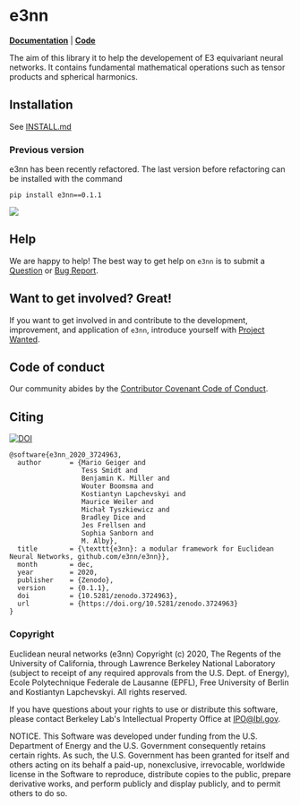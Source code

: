 # e3nn

**[Documentation](https://docs.e3nn.org)** | **[Code](https://github.com/e3nn/e3nn)**

The aim of this library it to help the developement of E3 equivariant neural networks.
It contains fundamental mathematical operations such as tensor products and spherical harmonics.

## Installation
See [INSTALL.md](https://github.com/e3nn/e3nn/blob/main/INSTALL.md)

### Previous version
e3nn has been recently refactored. The last version before refactoring can be installed with the command
```
pip install e3nn==0.1.1
```

![](https://user-images.githubusercontent.com/333780/79220728-dbe82c00-7e54-11ea-82c7-b3acbd9b2246.gif)

## Help
We are happy to help! The best way to get help on `e3nn` is to submit a [Question](https://github.com/e3nn/e3nn/issues/new?assignees=&labels=question&template=question.md&title=%E2%9D%93+%5BQUESTION%5D) or [Bug Report](https://github.com/e3nn/e3nn/issues/new?assignees=&labels=bug&template=bug-report.md&title=%F0%9F%90%9B+%5BBUG%5D).

## Want to get involved? Great!
If you want to get involved in and contribute to the development, improvement, and application of `e3nn`, introduce yourself with [Project Wanted](https://github.com/e3nn/e3nn/issues/new?assignees=&labels=projectwanted&template=project-wanted.md&title=%F0%9F%91%8B++Hi%21+I%27m+%5BYOUR_NAME%5D+and+I%27m+interested+in+%5BYOUR_INTERESTS%5D.).

## Code of conduct
Our community abides by the [Contributor Covenant Code of Conduct](https://github.com/e3nn/e3nn/blob/main/code_of_conduct.md).

## Citing
[![DOI](https://zenodo.org/badge/DOI/10.5281/zenodo.3724963.svg)](https://doi.org/10.5281/zenodo.3724963)

```
@software{e3nn_2020_3724963,
  author       = {Mario Geiger and
                  Tess Smidt and
                  Benjamin K. Miller and
                  Wouter Boomsma and
                  Kostiantyn Lapchevskyi and
                  Maurice Weiler and
                  Michał Tyszkiewicz and
                  Bradley Dice and
                  Jes Frellsen and
                  Sophia Sanborn and
                  M. Alby},
  title        = {\texttt{e3nn}: a modular framework for Euclidean Neural Networks, github.com/e3nn/e3nn}},
  month        = dec,
  year         = 2020,
  publisher    = {Zenodo},
  version      = {0.1.1},
  doi          = {10.5281/zenodo.3724963},
  url          = {https://doi.org/10.5281/zenodo.3724963}
}
```

### Copyright

Euclidean neural networks (e3nn) Copyright (c) 2020, The Regents of the
University of California, through Lawrence Berkeley National Laboratory
(subject to receipt of any required approvals from the U.S. Dept. of Energy),
Ecole Polytechnique Federale de Lausanne (EPFL), Free University of Berlin
and Kostiantyn Lapchevskyi. All rights reserved.

If you have questions about your rights to use or distribute this software,
please contact Berkeley Lab's Intellectual Property Office at
IPO@lbl.gov.

NOTICE.  This Software was developed under funding from the U.S. Department
of Energy and the U.S. Government consequently retains certain rights.  As
such, the U.S. Government has been granted for itself and others acting on
its behalf a paid-up, nonexclusive, irrevocable, worldwide license in the
Software to reproduce, distribute copies to the public, prepare derivative
works, and perform publicly and display publicly, and to permit others to do so.
